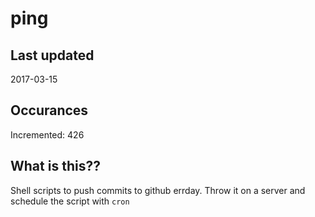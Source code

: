 # ping

## Last updated
2017-03-15

## Occurances
Incremented: 426

## What is this??
Shell scripts to push commits to github errday. Throw it on a server and schedule the script with `cron`


